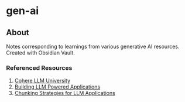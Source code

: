 # gen-ai

## About
Notes corresponding to learnings from various generative AI resources. Created with Obsidian Vault.
### Referenced Resources
1. [Cohere LLM University](https://cohere.com/llmu)
2. [Building LLM Powered Applications](https://learning.oreilly.com/library/view/building-llm-powered/9781835462317/)
3. [Chunking Strategies for LLM Applications](https://www.pinecone.io/learn/chunking-strategies/)
